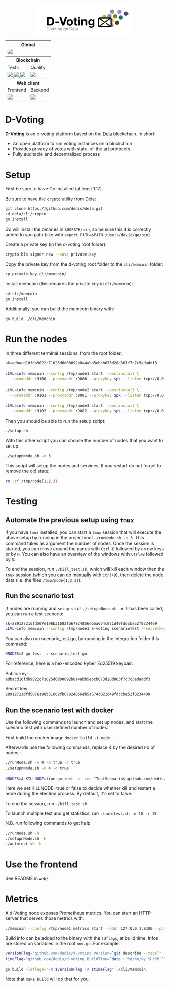 <div align="center">

<img width="300px" src="docs/assets/logo-white-bg.png"/>

<table class="tg">
<tbody>
  <tr>
    <th class="tg-amwm" colspan="2">Global</th>
  </tr>
  <tr>
    <td class="tg-baqh" colspan="2">
        <a href="https://sonarcloud.io/summary/new_code?id=dedis_d-voting">
            <img src="https://sonarcloud.io/api/project_badges/measure?project=dedis_d-voting&metric=alert_status">
        </a>
    </td>
  </tr>
  <tr>
    <th class="tg-amwm" colspan="2">Blockchain</th>
  </tr>
  <tr>
    <td class="tg-baqh">Tests</td>
    <td class="tg-baqh">Quality</td>
  </tr>
  <tr>
    <td class="tg-baqh">
        <a href="https://github.com/dedis/d-voting/actions/workflows/go_test.yml">
            <img src="https://github.com/dedis/d-voting/actions/workflows/go_test.yml/badge.svg">
        </a>
        <a href="https://github.com/dedis/d-voting/actions/workflows/go_integration_tests.yml">
            <img src="https://github.com/dedis/d-voting/actions/workflows/go_integration_tests.yml/badge.svg">
        </a>
        <a href="https://github.com/dedis/d-voting/actions/workflows/go_memcoin_test.yml">
            <img src="https://github.com/dedis/d-voting/actions/workflows/go_memcoin_test.yml/badge.svg">
        </a>
    </td>
    <td class="tg-baqh">
        <a href="https://coveralls.io/github/dedis/d-voting?branch=main">
            <img src="https://coveralls.io/repos/github/dedis/d-voting/badge.svg?branch=main">
        </a>
    </td>
  </tr>
  <tr>
    <th class="tg-amwm" colspan="2">Web client</th>
  </tr>
  <tr>
    <td class="tg-baqh">Frontend</td>
    <td class="tg-baqh">Backend</td>
  </tr>
  <tr>
    <td class="tg-baqh">
        <a href="https://github.com/dedis/d-voting/actions/workflows/web_frontend_lint.yml">
            <img src="https://github.com/dedis/d-voting/actions/workflows/web_frontend_lint.yml/badge.svg">
        </a>
    </td>
    <td class="tg-baqh">
        <a href="https://github.com/dedis/d-voting/actions/workflows/web_backend_lint.yml">
            <img src="https://github.com/dedis/d-voting/actions/workflows/web_backend_lint.yml/badge.svg">
        </a>
    </td>
  </tr>
</tbody>
</table>

</div>

# D-Voting

**D-Voting** is an e-voting platform based on the
[Dela](https://github.com/dedis/dela) blockchain. In short:

- An open platform to run voting instances on a blockchain
- Provides privacy of votes with state-of-the art protocols
- Fully auditable and decentralized process

# Setup

First be sure to have Go installed (at least 1.17).

Be sure to have the `crypto` utility from Dela:

```sh
git clone https://github.com/dedis/dela.git
cd dela/cli/crypto
go install
```

Go will install the binaries in `$GOPATH/bin`, so be sure this it is correctly
added to you path (like with `export PATH=$PATH:/Users/david/go/bin`).

Create a private key (in the d-voting root folder):

```sh
crypto bls signer new --save private.key
```

Copy the private key from the d-voting root folder to the `cli/memcoin` folder:

```sh
cp private.key cli/memcoin/
```

Install memcoin (this requires the private key in `cli/memcoin`):

```sh
cd cli/memcoin
go install
```

Additionally, you can build the memcoin binary with:

```sh
go build ./cli/memcoin
```

# Run the nodes

In three different terminal sessions, from the root folder:

```sh
pk=adbacd10fdb9822c71025d6d00092b8a4abb5ebcb673d28d863f7c7c5adaddf3

LLVL=info memcoin --config /tmp/node1 start --postinstall \
  --promaddr :9100 --proxyaddr :9080 --proxykey $pk --listen tcp://0.0.0.0:2001 --public //localhost:2001

LLVL=info memcoin --config /tmp/node2 start --postinstall \
  --promaddr :9101 --proxyaddr :9081 --proxykey $pk --listen tcp://0.0.0.0:2002 --public //localhost:2002

LLVL=info memcoin --config /tmp/node3 start --postinstall \
  --promaddr :9102 --proxyaddr :9082 --proxykey $pk --listen tcp://0.0.0.0:2003 --public //localhost:2003
```

Then you should be able to run the setup script:

```sh
./setup.sh
```
With this other script you can choose the number of nodes that you want to set up:

```sh
./setupnNode.sh -n 3 
```

This script will setup the nodes and services. If you restart do not forget to
remove the old state:

```sh
rm -rf /tmp/node{1,2,3}
```

# Testing

## Automate the previous setup using `tmux`

If you have `tmux` installed, you can start a `tmux` session that will
execute the above setup by running in the project root `./runNode.sh -n 3`. This
command takes as argument the number of nodes. 
Once the session is started, you can move around the panes with
`Ctrl+B` followed by arrow keys or by `N`. You can also have an overview of the windows 
with `Ctrl+B` followed by `S`.


To end the session, run `./kill_test.sh`,
which will kill each window then the `tmux` session (which you can do manually with `Ctrl+D`),
then delete the node data (i.e. the files `/tmp/node{1,2,3}`).

## Run the scenario test

If nodes are running and `setup.sh` or `./setupnNode.sh -n 3` has been called, you can run a test
scenario:

```sh
sk=28912721dfd507e198b31602fb67824856eb5a674c021d49fdccbe52f0234409
LLVL=info memcoin --config /tmp/node1 e-voting scenarioTest --secretkey $sk
```

You can also run scenario_test.go, by running in the integration folder this command:
```sh
NNODES=3 go test -v scenario_test.go
```


For reference, here is a hex-encoded kyber Ed25519 keypair:

Public key: `adbacd10fdb9822c71025d6d00092b8a4abb5ebcb673d28d863f7c7c5adaddf3`

Secret key: `28912721dfd507e198b31602fb67824856eb5a674c021d49fdccbe52f0234409`

## Run the scenario test with docker 
Use the following commands to launch and set up nodes, and start the scenario test with user defined number of nodes.

First build the docker image `docker build -t node .`

Afterwards use the following commands, replace 4 by the desired nb of nodes :

```sh
./runNode.sh -n 4 -a true -d true
./setupnNode.sh -n 4 -d true

NNODES=4 KILLNODE=true go test -v -run ^TestScenario$ github.com/dedis/d-voting/integration -count=1
```

Here we set KILLNODE=true or false to decide whether kill and restart a node during the election process. By default, it's set to false.

To end the session, run `./kill_test.sh`.

To launch multiple test and get statistics, run `./autotest.sh -n 10 -r 15`.

N.B. run following commands to get help
```sh
./runNode.sh -h
./setupnNode.sh -h
./autotest.sh -h
```


# Use the frontend

See README in `web/`.

# Metrics

A d-Voting node exposes Prometheus metrics. You can start an HTTP server that
serves those metrics with:

```sh
./memcoin --config /tmp/node1 metrics start --addr 127.0.0.1:9100 --path /metrics
```

Build info can be added to the binary with the `ldflags`, at build time. Infos
are stored on variables in the root `mod.go`. For example:

```sh
versionFlag="github.com/dedis/d-voting.Version=`git describe --tags`"
timeFlag="github.com/dedis/d-voting.BuildTime=`date +'%d/%m/%y_%H:%M'`"

go build -ldflags="-X $versionFlag -X $timeFlag" ./cli/memcoin
```

Note that `make build` will do that for you.
